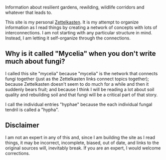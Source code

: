 Information about resilient gardens, rewilding, wildlife corridors and whatever that leads to.

This site is my personal [Zettelkasten](https://zettelkasten.de/posts/zettelkasten-improves-thinking-writing/).
It is my attempt to organize information as I read things by creating a network of concepts with lots of
interconnections.
I am not starting with any particular structure in mind. Instead, I am letting it self-organize through the
connections.

## Why is it called "Mycelia" when you don't write much about fungi?

I called this site "mycelia"
because "mycelia" is the network that connects fungi together (just as the Zettelkasten links connect topics together);
because Zettelkasten doesn't seem to do much for a while and then it suddenly bears fruit;
and because I think I will be reading a lot about soil quality and rebuilding soil and that fungi will be a critical part of that story.

I call the individual entries "hyphae" because the each individual fungal tendril is called a "hypha".

## Disclaimer

I am not an expert in any of this and, since I am building the site as I read things,
it may be incorrect, incomplete, biased, out of date, and links to the original sources will, inevitably break.
If you are an expert, I would welcome corrections.

